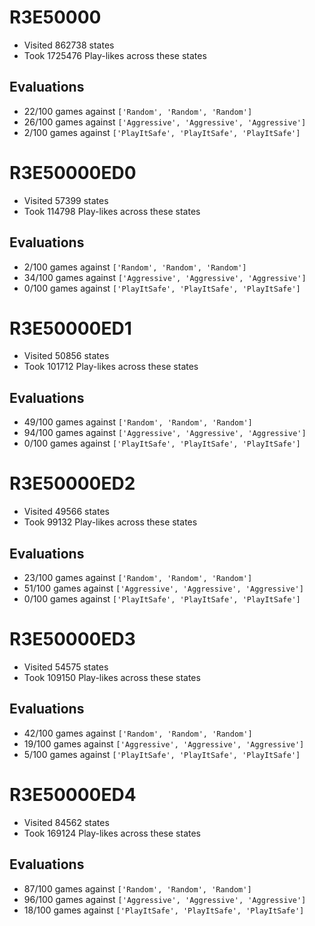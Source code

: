 # R3E50000
- Visited 862738 states
- Took 1725476 Play-likes across these states
## Evaluations
- 22/100 games against `['Random', 'Random', 'Random']`
- 26/100 games against `['Aggressive', 'Aggressive', 'Aggressive']`
- 2/100 games against `['PlayItSafe', 'PlayItSafe', 'PlayItSafe']`
# R3E50000ED0
- Visited 57399 states
- Took 114798 Play-likes across these states
## Evaluations
- 2/100 games against `['Random', 'Random', 'Random']`
- 34/100 games against `['Aggressive', 'Aggressive', 'Aggressive']`
- 0/100 games against `['PlayItSafe', 'PlayItSafe', 'PlayItSafe']`
# R3E50000ED1
- Visited 50856 states
- Took 101712 Play-likes across these states
## Evaluations
- 49/100 games against `['Random', 'Random', 'Random']`
- 94/100 games against `['Aggressive', 'Aggressive', 'Aggressive']`
- 0/100 games against `['PlayItSafe', 'PlayItSafe', 'PlayItSafe']`
# R3E50000ED2
- Visited 49566 states
- Took 99132 Play-likes across these states
## Evaluations
- 23/100 games against `['Random', 'Random', 'Random']`
- 51/100 games against `['Aggressive', 'Aggressive', 'Aggressive']`
- 0/100 games against `['PlayItSafe', 'PlayItSafe', 'PlayItSafe']`
# R3E50000ED3
- Visited 54575 states
- Took 109150 Play-likes across these states
## Evaluations
- 42/100 games against `['Random', 'Random', 'Random']`
- 19/100 games against `['Aggressive', 'Aggressive', 'Aggressive']`
- 5/100 games against `['PlayItSafe', 'PlayItSafe', 'PlayItSafe']`
# R3E50000ED4
- Visited 84562 states
- Took 169124 Play-likes across these states
## Evaluations
- 87/100 games against `['Random', 'Random', 'Random']`
- 96/100 games against `['Aggressive', 'Aggressive', 'Aggressive']`
- 18/100 games against `['PlayItSafe', 'PlayItSafe', 'PlayItSafe']`
